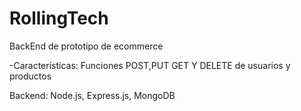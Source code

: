 # RollingTech

BackEnd de prototipo de ecommerce

-Características:
Funciones POST,PUT GET Y DELETE de usuarios y productos 

Backend: Node.js, Express.js, MongoDB
